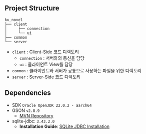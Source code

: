 ## Project Structure
```angular2html
ku_novel
├── client
│     ├── connection
│     └── ui
├── common
└── server
```

- `client` : Client-Side 코드 디렉토리
  - `connection` : 서버와의 통신을 담당
  - `ui` : 클라이언트 View를 담당
- `common` : 클라이언트와 서버가 공통으로 사용하는 파일을 위한 디렉토리
- `server` : Server-Side 코드 디렉토리

## Dependencies
- SDK `Oracle OpenJDK 22.0.2 - aarch64`
- GSON `v2.8.9` 
  - [MVN Repository](https://mvnrepository.com/artifact/com.google.code.gson/gson)
- sqlite-jdbc: `3.43.2.0`
  - **Installation Guide**: [SQLite JDBC Installation](https://www.sqlitetutorial.net/sqlite-java/sqlite-jdbc-driver/)
